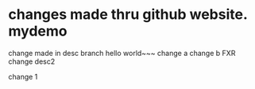 changes made thru github website. 
mydemo
======

change made in desc branch
hello world~~~
change a
change b
FXR change
desc2

change 1
